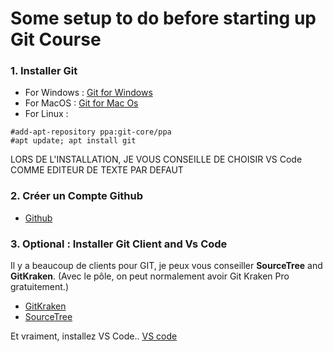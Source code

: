 # Some setup to do before starting up Git Course

### 1. Installer Git 

- For Windows :  [Git for Windows](https://git-scm.com/download/win) 
- For MacOS      :   [Git for Mac Os](https://git-scm.com/download/mac)
- For Linux :
```
#add-apt-repository ppa:git-core/ppa
#apt update; apt install git
```

LORS DE L'INSTALLATION, JE VOUS CONSEILLE DE CHOISIR VS Code COMME EDITEUR DE TEXTE PAR DEFAUT

### 2. Créer un Compte Github 

- [Github](https://github.com/join?source=header-home)

### 3. Optional : Installer Git Client and Vs Code

Il y a beaucoup de clients pour GIT, je peux vous conseiller **SourceTree** and **GitKraken**. (Avec le pôle, on peut normalement avoir Git Kraken Pro gratuitement.)
- [GitKraken](https://www.gitkraken.com/download)
- [SourceTree](https://www.sourcetreeapp.com/)

Et vraiment, installez VS Code.. 
[VS code](https://code.visualstudio.com/)
 
